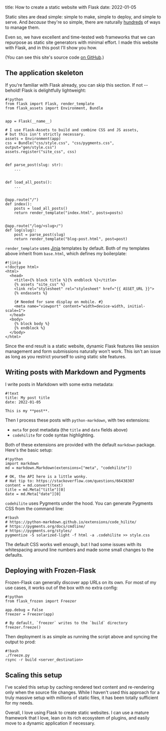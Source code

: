 title: How to create a static website with Flask
date: 2022-01-05


Static sites are dead simple: simple to make, simple to deploy, and simple to
serve. And *because* they're so simple, there are naturally [hundreds][ssg] of
ways to manage them.

Even so, we have excellent and time-tested web frameworks that we can repurpose
as static site generators with minimal effort. I made this website with Flask,
and in this post I'll show you how.

(You can see this site's source code [on GitHub][gh].)

[ssg]: https://jamstack.org/generators/
[gh]: https://github.com/akprasad/arunkprasad.com


## The application skeleton

If you're familiar with Flask already, you can skip this section. If not --
behold! Flask is delightfully lightweight:

    #!python
    from flask import Flask, render_template
    from flask_assets import Environment, Bundle


    app = Flask(__name__)

    # I use Flask-Assets to build and combine CSS and JS assets,
    # but this isn't strictly necessary.
    assets = Environment(app)
    css = Bundle("css/style.css", "css/pygments.css", output="gen/style.css")
    assets.register("site_css", css)


    def parse_post(slug: str):
        ...


    def load_all_posts():
        ...


    @app.route("/")
    def index():
        posts = load_all_posts()
        return render_template("index.html", posts=posts)


    @app.route("/log/<slug>/")
    def log(slug):
        post = parse_post(slug)
        return render_template("blog-post.html", post=post)


`render_template` uses [Jinja][jinja] templates by default. Both of my
templates above inherit from `base.html`, which defines my boilerplate:

[jinja]: https://jinja.palletsprojects.com/en/3.0.x/

    #!jinja
    <!doctype html>
    <html>
      <head>
        <title>{% block title %}{% endblock %}</title>
        {% assets "site_css" %}
        <link rel="stylesheet" rel="stylesheet" href="{{ ASSET_URL }}">
        {% endassets %}

        {# Needed for sane display on mobile. #}
        <meta name="viewport" content="width=device-width, initial-scale=1">
      </head>
      <body>
        {% block body %}
        {% endblock %}
      </body>
    </html>

Since the end result is a static website, dynamic Flask features like session
management and form submissions naturally won't work. This isn't an issue as
long as you restrict yourself to using static site features.


## Writing posts with Markdown and Pygments

I write posts in Markdown with some extra metadata:

    #!text
    title: My post title
    date: 2022-01-05

    This is my **post**.

Then I process these posts with `python-markdown`, with two extensions:

- `meta` for post metadata (the `title` and `date` fields above)
- `codehilite` for code syntax highlighting.

Both of these extensions are provided with the default `markdown` package.
Here's the basic setup:

    #!python
    import markdown
    md = markdown.Markdown(extensions=["meta", "codehilite"])

    # OK, the API here is a little wonky.
    # Hat tip to: https://stackoverflow.com/questions/66438307
    content = md.convert(text)
    title = md.Meta["title"][0]
    date = md.Meta["date"][0]

`codehilite` uses Pygments under the hood. You can generate Pygments CSS from
the command line:

    #!bash
    # https://python-markdown.github.io/extensions/code_hilite/
    # https://pygments.org/docs/cmdline/
    # https://pygments.org/styles/
    pygmentize -S solarized-light -f html -a .codehilite >> style.css

The default CSS works well enough, but I had some issues with its whitespacing
around line numbers and made some small changes to the defaults.


## Deploying with Frozen-Flask

Frozen-Flask can generally discover app URLs on its own. For most of my use
cases, it works out of the box with no extra config:

    #!python
    from flask_frozen import Freezer

    app.debug = False
    freezer = Freezer(app)

    # By default, `freezer` writes to the `build` directory
    freezer.freeze()

Then deployment is as simple as running the script above and syncing the output
to prod:

    #!bash
    ./freeze.py
    rsync -r build <server_destination>


## Scaling this setup

I've scaled this setup by caching rendered text content and re-rendering only
when the source file changes. While I haven't used this approach for a truly
massive setup with millions of static files, it has been totally sufficient for
my needs.

Overall, I love using Flask to create static websites. I can use a mature
framework that I love, lean on its rich ecosystem of plugins, and easily move
to a dynamic application if necessary.

